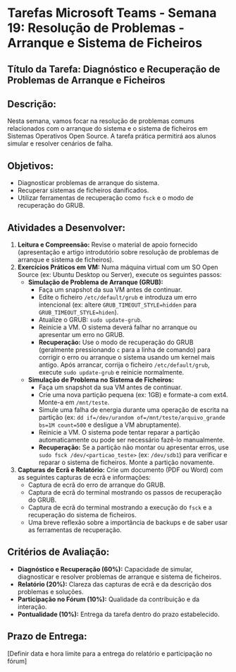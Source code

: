 # Tarefas Microsoft Teams - Semana 19: Resolução de Problemas - Arranque e Sistema de Ficheiros

## Título da Tarefa: Diagnóstico e Recuperação de Problemas de Arranque e Ficheiros

## Descrição:
Nesta semana, vamos focar na resolução de problemas comuns relacionados com o arranque do sistema e o sistema de ficheiros em Sistemas Operativos Open Source. A tarefa prática permitirá aos alunos simular e resolver cenários de falha.

## Objetivos:
*   Diagnosticar problemas de arranque do sistema.
*   Recuperar sistemas de ficheiros danificados.
*   Utilizar ferramentas de recuperação como `fsck` e o modo de recuperação do GRUB.

## Atividades a Desenvolver:
1.  **Leitura e Compreensão:** Revise o material de apoio fornecido (apresentação e artigo introdutório sobre resolução de problemas de arranque e sistema de ficheiros).
2.  **Exercícios Práticos em VM:** Numa máquina virtual com um SO Open Source (ex: Ubuntu Desktop ou Server), execute os seguintes passos:
    *   **Simulação de Problema de Arranque (GRUB):**
        *   Faça um snapshot da sua VM antes de continuar.
        *   Edite o ficheiro `/etc/default/grub` e introduza um erro intencional (ex: altere `GRUB_TIMEOUT_STYLE=hidden` para `GRUB_TIMEOUT_STYLE=hiden`).
        *   Atualize o GRUB: `sudo update-grub`.
        *   Reinicie a VM. O sistema deverá falhar no arranque ou apresentar um erro no GRUB.
        *   **Recuperação:** Use o modo de recuperação do GRUB (geralmente pressionando `c` para a linha de comando) para corrigir o erro ou arranque o sistema usando um kernel mais antigo. Após arrancar, corrija o ficheiro `/etc/default/grub`, execute `sudo update-grub` e reinicie normalmente.
    *   **Simulação de Problema no Sistema de Ficheiros:**
        *   Faça um snapshot da sua VM antes de continuar.
        *   Crie uma nova partição pequena (ex: 1GB) e formate-a com ext4. Monte-a em `/mnt/teste`.
        *   Simule uma falha de energia durante uma operação de escrita na partição (ex: `dd if=/dev/urandom of=/mnt/teste/arquivo_grande bs=1M count=500` e desligue a VM abruptamente).
        *   Reinicie a VM. O sistema pode tentar reparar a partição automaticamente ou pode ser necessário fazê-lo manualmente.
        *   **Recuperação:** Se a partição não montar ou apresentar erros, use `sudo fsck /dev/<particao_teste>` (ex: `/dev/sdb1`) para verificar e reparar o sistema de ficheiros. Monte a partição novamente.
3.  **Capturas de Ecrã e Relatório:** Crie um documento (PDF ou Word) com as seguintes capturas de ecrã e informações:
    *   Captura de ecrã do erro de arranque do GRUB.
    *   Captura de ecrã do terminal mostrando os passos de recuperação do GRUB.
    *   Captura de ecrã do terminal mostrando a execução do `fsck` e a recuperação do sistema de ficheiros.
    *   Uma breve reflexão sobre a importância de backups e de saber usar as ferramentas de recuperação.

## Critérios de Avaliação:
*   **Diagnóstico e Recuperação (60%):** Capacidade de simular, diagnosticar e resolver problemas de arranque e sistema de ficheiros.
*   **Relatório (20%):** Clareza das capturas de ecrã e da descrição dos problemas e soluções.
*   **Participação no Fórum (10%):** Qualidade da contribuição e da interação.
*   **Pontualidade (10%):** Entrega da tarefa dentro do prazo estabelecido.

## Prazo de Entrega:
[Definir data e hora limite para a entrega do relatório e participação no fórum]

